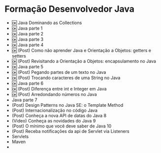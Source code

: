 # Formação Desenvolvedor Java

- :ok: Java Dominando as Collections
- :ok: Java parte 1
- :ok: Java parte 2
- :ok: Java parte 3
- :ok: Java parte 4
- :ok: (Post) Como não aprender Java e Orientação a Objetos: getters e setters
- :ok: (Post) Revisitando a Orientação a Objetos: encapsulamento no Java
- :ok: Java parte 5
- :ok: (Post) Pegando partes de um texto no Java
- :ok: (Post) Trocando caracteres de uma String no Java
- :ok: Java parte 6
- :ok: (Post) Diferença entre int e Integer em Java
- :ok: (Post) Arredondando números no Java
- Java parte 7
- (Post) Design Patterns no Java SE: o Template Method
- (Post) Internacionalização no código Java
- (Post) Conheça a nova API de datas do Java 8
- (Video) Conheça as novidades do Java 9
- (Post) O mínimo que você deve saber de Java 10
- (Post) Receba notificações da api de Servlet via Listeners
- Servlets
- Maven
- 